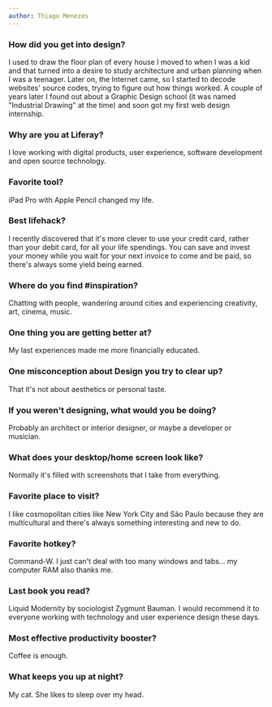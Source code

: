 ```yaml
---
author: Thiago Menezes
---
```


### How did you get into design?

I used to draw the floor plan of every house I moved to when I was a kid and that turned into a desire to study architecture and urban planning when I was a teenager. Later on, the Internet came, so I started to decode websites' source codes, trying to figure out how things worked. A couple of years later I found out about a Graphic Design school (it was named "Industrial Drawing" at the time) and soon got my first web design internship.

### Why are you at Liferay?

I love working with digital products, user experience, software development and open source technology.

### Favorite tool?

iPad Pro with Apple Pencil changed my life.

### Best lifehack?

I recently discovered that it's more clever to use your credit card, rather than your debit card, for all your life spendings. You can save and invest your money while you wait for your next invoice to come and be paid, so there's always some yield being earned.

### Where do you find #inspiration?

Chatting with people, wandering around cities and experiencing creativity, art, cinema, music.

### One thing you are getting better at?

My last experiences made me more financially educated.

### One misconception about Design you try to clear up?

That it's not about aesthetics or personal taste.

### If you weren't designing, what would you be doing?

Probably an architect or interior designer, or maybe a developer or musician.

### What does your desktop/home screen look like?

Normally it's filled with screenshots that I take from everything.

### Favorite place to visit?

I like cosmopolitan cities like New York City and São Paulo because they are multicultural and there's always something interesting and new to do.

<!---
### Favorite superhero?

[answer]
--->

### Favorite hotkey?

Command-W. I just can't deal with too many windows and tabs… my computer RAM also thanks me.

<!---
### Advice for ambitious designers?

[answer]
--->

### Last book you read?

Liquid Modernity by sociologist Zygmunt Bauman. I would recommend it to everyone working with technology and user experience design these days.

### Most effective productivity booster?

Coffee is enough.

<!---
### Best interview question?

[answer]
--->

### What keeps you up at night?

My cat. She likes to sleep over my head.

<!---
### Favorite quote?

[answer]
--->

